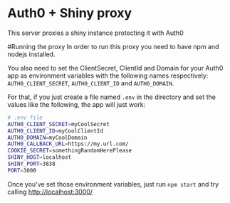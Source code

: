 # Auth0 + Shiny proxy
This server proxies a shiny instance protecting it with Auth0

#Running the proxy
In order to run this proxy you need to have npm and nodejs installed.

You also need to set the ClientSecret, ClientId and Domain for your Auth0 app as environment variables with the following names respectively: `AUTH0_CLIENT_SECRET`, `AUTH0_CLIENT_ID` and `AUTH0_DOMAIN`.

For that, if you just create a file named `.env` in the directory and set the values like the following, the app will just work:

````bash
# .env file
AUTH0_CLIENT_SECRET=myCoolSecret
AUTH0_CLIENT_ID=myCoolClientId
AUTH0_DOMAIN=myCoolDomain
AUTH0_CALLBACK_URL=https://my.url.com/
COOKIE_SECRET=somethingRandomHerePlease
SHINY_HOST=localhost
SHINY_PORT=3838
PORT=3000
````

Once you've set those environment variables, just run `npm start` and try calling [http://localhost:3000/](http://localhost:3000/)
